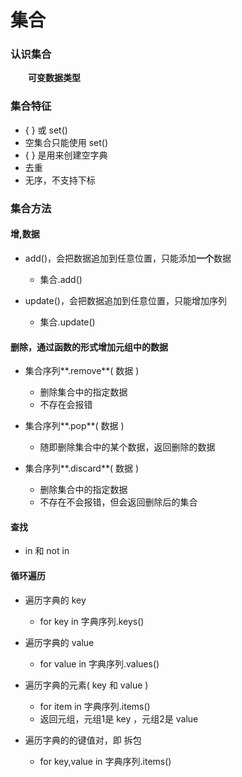# 集合
### 认识集合
&emsp;&emsp;**可变数据类型**

### 集合特征
*  { } 或 set()
  *  空集合只能使用 set()
  *  { } 是用来创建空字典
  *  去重
  *  无序，不支持下标
  

### 集合方法
#### 增,数据

* add()，会把数据追加到任意位置，只能添加**一个**数据
  * 集合.add()
  
  
* update()，会把数据追加到任意位置，只能增加序列
  * 集合.update()

#### 删除，通过函数的形式增加元组中的数据

* 集合序列**.remove**( 数据 )
  * 删除集合中的指定数据
  * 不存在会报错
 
   
* 集合序列**.pop**( 数据 )
  * 随即删除集合中的某个数据，返回删除的数据

  
* 集合序列**.discard**( 数据 )
  * 删除集合中的指定数据
  * 不存在不会报错，但会返回删除后的集合


  

#### 查找

* in 和 not in


#### 循环遍历
* 遍历字典的 key
  * for key in 字典序列.keys()
  
  
* 遍历字典的 value
  * for value in 字典序列.values()
  
* 遍历字典的元素( key 和 value )
  * for item in 字典序列.items()
  * 返回元组，元组1是 key ，元组2是 value
  
* 遍历字典的的键值对，即 拆包
  * for key,value in 字典序列.items()




























  
  




